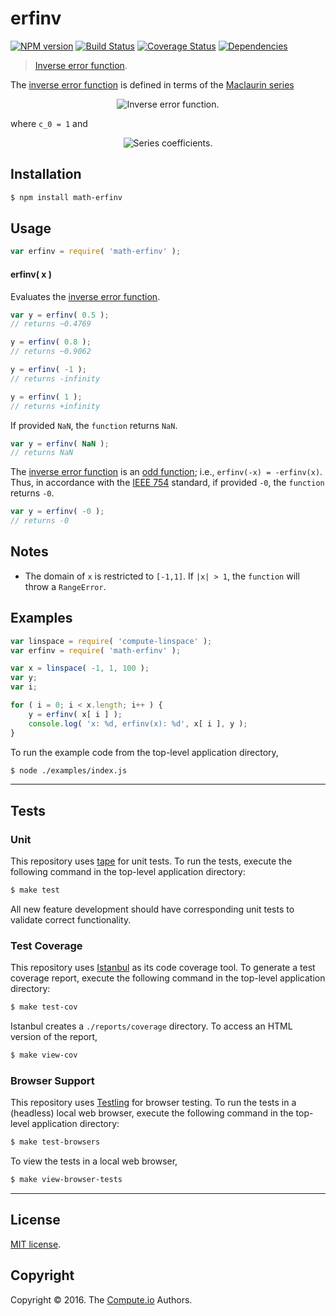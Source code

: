 erfinv
===
[![NPM version][npm-image]][npm-url] [![Build Status][build-image]][build-url] [![Coverage Status][coverage-image]][coverage-url] [![Dependencies][dependencies-image]][dependencies-url]

> [Inverse error function][inverse-error-function].

The [inverse error function][inverse-error-function] is defined in terms of the [Maclaurin series][maclaurin-series]

<div class="equation" align="center" data-raw-text="\operatorname{erf}^{-1}(z)=\sum_{k=0}^\infty\frac{c_k}{2k+1}\left (\frac{\sqrt{\pi}}{2}z\right )^{2k+1}" data-equation="eq:inverse_error_function">
	<img src="https://cdn.rawgit.com/math-io/erfinv/dd3ce09504344b2962b862113499264338eea150/docs/img/erfinv.svg" alt="Inverse error function.">
	<br>
</div>

where `c_0 = 1` and 

<div class="equation" align="center" data-raw-text="c_k=\sum_{m=0}^{k-1}\frac{c_m c_{k-1-m}}{(m+1)(2m+1)} = \left\{1,1,\frac{7}{6},\frac{127}{90},\frac{4369}{2520},\frac{34807}{16200},\ldots\right\}" data-equation="eq:inverse_error_function_series_coefficients">
	<img src="https://cdn.rawgit.com/math-io/erfinv/dd3ce09504344b2962b862113499264338eea150/docs/img/coefficients.svg" alt="Series coefficients.">
	<br>
</div>


## Installation

``` bash
$ npm install math-erfinv
```


## Usage

``` javascript
var erfinv = require( 'math-erfinv' );
```

#### erfinv( x )

Evaluates the [inverse error function][inverse-error-function].

``` javascript
var y = erfinv( 0.5 );
// returns ~0.4769

y = erfinv( 0.8 );
// returns ~0.9062

y = erfinv( -1 );
// returns -infinity

y = erfinv( 1 );
// returns +infinity
```

If provided `NaN`, the `function` returns `NaN`.

``` javascript
var y = erfinv( NaN );
// returns NaN
```

The [inverse error function][inverse-error-function] is an [odd function][odd-function]; i.e., `erfinv(-x) = -erfinv(x)`. Thus, in accordance with the [IEEE 754][ieee754] standard, if provided `-0`, the `function` returns `-0`.

``` javascript
var y = erfinv( -0 );
// returns -0
```


## Notes

*	The domain of `x` is restricted to `[-1,1]`. If `|x| > 1`, the `function` will throw a `RangeError`.


## Examples

``` javascript
var linspace = require( 'compute-linspace' );
var erfinv = require( 'math-erfinv' );

var x = linspace( -1, 1, 100 );
var y;
var i;

for ( i = 0; i < x.length; i++ ) {
	y = erfinv( x[ i ] );
	console.log( 'x: %d, erfinv(x): %d', x[ i ], y );
}
```

To run the example code from the top-level application directory,

``` bash
$ node ./examples/index.js
```


---
## Tests

### Unit

This repository uses [tape][tape] for unit tests. To run the tests, execute the following command in the top-level application directory:

``` bash
$ make test
```

All new feature development should have corresponding unit tests to validate correct functionality.


### Test Coverage

This repository uses [Istanbul][istanbul] as its code coverage tool. To generate a test coverage report, execute the following command in the top-level application directory:

``` bash
$ make test-cov
```

Istanbul creates a `./reports/coverage` directory. To access an HTML version of the report,

``` bash
$ make view-cov
```


### Browser Support

This repository uses [Testling][testling] for browser testing. To run the tests in a (headless) local web browser, execute the following command in the top-level application directory:

``` bash
$ make test-browsers
```

To view the tests in a local web browser,

``` bash
$ make view-browser-tests
```

<!-- [![browser support][browsers-image]][browsers-url] -->


---
## License

[MIT license](http://opensource.org/licenses/MIT).


## Copyright

Copyright &copy; 2016. The [Compute.io][compute-io] Authors.


[npm-image]: http://img.shields.io/npm/v/math-erfinv.svg
[npm-url]: https://npmjs.org/package/math-erfinv

[build-image]: http://img.shields.io/travis/math-io/erfinv/master.svg
[build-url]: https://travis-ci.org/math-io/erfinv

[coverage-image]: https://img.shields.io/codecov/c/github/math-io/erfinv/master.svg
[coverage-url]: https://codecov.io/github/math-io/erfinv?branch=master

[dependencies-image]: http://img.shields.io/david/math-io/erfinv.svg
[dependencies-url]: https://david-dm.org/math-io/erfinv

[dev-dependencies-image]: http://img.shields.io/david/dev/math-io/erfinv.svg
[dev-dependencies-url]: https://david-dm.org/dev/math-io/erfinv

[github-issues-image]: http://img.shields.io/github/issues/math-io/erfinv.svg
[github-issues-url]: https://github.com/math-io/erfinv/issues

[tape]: https://github.com/substack/tape
[istanbul]: https://github.com/gotwarlost/istanbul
[testling]: https://ci.testling.com

[compute-io]: https://github.com/compute-io/
[inverse-error-function]: https://en.wikipedia.org/wiki/Error_function#Inverse_functions
[maclaurin-series]: http://mathworld.wolfram.com/MaclaurinSeries.html
[odd-function]: https://en.wikipedia.org/wiki/Even_and_odd_functions
[ieee754]: https://en.wikipedia.org/wiki/IEEE_754-1985